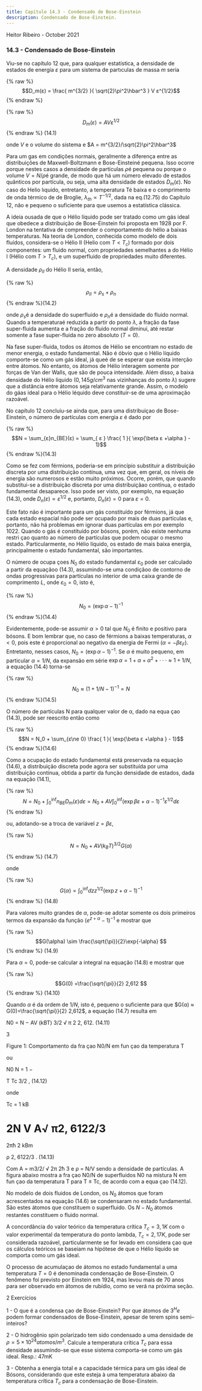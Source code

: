 ```yaml
---
title: Capítulo 14.3 - Condensado de Bose-Einstein
description: Condensado de Bose-Einstein.
---
```


Heitor Ribeiro - October 2021

### 14.3 - Condensado de Bose-Einstein

Viu-se no capítulo 12 que, para qualquer estatística, a densidade de estados de energia $ε$ para
um sistema de partıculas de massa $m$ seria

{% raw %}
  $$D_m(ε) = \frac{ m^{3/2} }{ \sqrt{2}\pi^2\hbar^3 } V ε^{1/2}$$ 
 {% endraw %}

{% raw %}
  $$D_m(ε) = A V ε^{1/2}$$ 
 {% endraw %}              (14.1)

onde $V$ e o volume do sistema e $A = m^{3/2}/\sqrt{2}\pi^2\hbar^3$

Para um gas em condições normais, geralmente a diferença entre as distribuições de
Maxwell-Boltzmann e Bose-Einsteiné pequena. Isso ocorre porque nestes casos a densidade de
partículas $\rho$é pequena ou porque o volume $V = N/\rho$é grande, de modo que há um número elevado de estados quânticos por partícula, ou seja, uma alta densidade de estados $D_m (ε)$.
No caso do Helio lıquido, entretanto, a temperatura Té baixa e o comprimento de onda
térmico de de Broglie, $\lambda_{th} ∝ T^{-1/2}$, dada na eq.(12.75) do Capítulo 12, não e pequeno o suficiente para que usemos a estatística clássica.

A ideia ousada de que o Hélio líquido pode ser tratado como um gás ideal que obedece a
distribuição de Bose-Einstein foi proposta em 1928 por F. London na tentativa de compreender o
comportamento do hélio a baixas temperaturas.
Na teoria de London, conhecida como modelo de dois fluídos, considera-se o Hélio
II (Helio com $T < T_c$) formado por dois componentes: um fluido normal, com propriedades
semelhantes a do Hélio I (Hélio com $T > T_c$), e um superfluido de propriedades muito diferentes.

A densidade $\rho_{II}$ do Hélio II seria, então,

{% raw %}
  $$\rho_{II} = \rho_{s} + \rho_{n}$$ 
 {% endraw %}(14.2)

onde $\rho_{s}$é a densidade do superfluido e $\rho_{n}$é a densidade do fluido normal. Quando a temperaturaé reduzida a partir do ponto $\lambda$, a fração da fase super-fluida aumenta e a fração do fluido normal diminui, até restar somente a fase super-fluida no zero absoluto $(T = 0)$.

Na fase super-fluida, todos os átomos de Hélio se encontram no estado de menor energia,
o estado fundamental.
Não é óbvio que o Hélio líquido comporte-se como um gás ideal, já queé de se esperar
que exista interção entre átomos. No entanto, os átomos de Hélio interagem somente por forças
de Van der Walls, que são de pouca intensidade. Além disso, a baixa densidade do Hélio líquido
($0,145g/cm^3$ nas vizinhanças do ponto $\lambda$) sugere que a distância entre átomos seja relativamente grande. Assim, o modelo do gáas ideal para o Hélio léquido deve constituir-se de uma aproximação razoável.

No capítulo 12 concluiu-se ainda que, para uma distribuiçao de Bose-Einstein, o número
de partículas com energia $ε$ é dado por

{% raw %}
  $$N = \sum_{ε}n_{BE}(ε) = \sum_{ ε } \frac{ 1 }{ \exp{\beta ε +\alpha } - 1}$$ 
 {% endraw %}(14.3)

Como se fez com férmions, poderia-se em princípio substituir a distribuição discreta por
uma distribuição contínua, uma vez que, em geral, os níveis de energia são numerosos e estão muito próximos. Ocorre, porém, que quando substitui-se a distribuição discreta por uma distribuiçãao contínua, o estado fundamental desaparece. Isso pode ser visto, por exemplo, na equação (14.3), onde $D_n(ε) ∝ ε^{1/2}$ e, portanto, $D_n(ε) = 0$ para $ε = 0$.

Este fato não é importante para um gás constituído por férmions, já que cada estado
espacial não pode ser ocupado por mais de duas partículas e, portanto, não há problemas em
ignorar duas partículas em por exemplo 1022. Quando o gás é constituído por bósons, porém, não
existe nenhuma restri çao quanto ao número de partículas que podem ocupar o mesmo estado.
Particularmente, no Hélio líquido, os estado de mais baixa energia, principalmente o estado
fundamental, são importantes.

O número de ocupa çoes $N_0$ do estado fundamental $ε_0$ pode ser calculado a partir da
equaçãoo (14.3), assumindo-se uma condiçãoo de contorno de ondas progressivas para partículas no
interior de uma caixa grande de comprimento $L$, onde $ε_0 = 0$, isto é,

{% raw %}
  $$N_0 = (\exp{\alpha } - 1)^{-1}$$ 
 {% endraw %}(14.4)

Evidentemente, pode-se assumir $α > 0$ tal que $N_0$ é finito e positivo para bósons. E bom lembrar que, no caso de férmions a baixas temperaturas, $α < 0$, pois este é proporcional ao negativo da energia de Fermi $(α = -\beta ε_F )$. Entretanto, nesses casos, $N_0 = (\exp{\alpha } - 1)^{-1}$. Se $α$ é muito pequeno, em particular $α = 1/N$, da expansão em série 
$\exp{α} = 1 + α + α^2 + ··· ≈ 1 + 1/N$, a equação (14.4) torna-se

{% raw %}
  $$N_0 ≈ (1 + 1/N - 1)^{-1}=N$$ 
 {% endraw %}(14.5)

O número de partículas N para qualquer valor de α, dado na equa çao (14.3), pode ser
reescrito então como

{% raw %}
  $$N = N_0 + \sum_{ε\ne 0} \frac{ 1 }{ \exp{\beta ε +\alpha } - 1}$$ 
 {% endraw %}(14.6)

Como a ocupação do estado fundamental está preservada na equação (14.6), a distribuição
discreta pode agora ser substituída por uma distribuição contínua, obtida a partir da função densidade de estados, dada na equação (14.1),

{% raw %}
  $$N = N_0 + \int_{0}^{\inf} n_{BE} D_m(ε) dε = N_0 +AV \int_{0}^{\inf} (\exp{\beta ε+\alpha}-1)^{-1} ε^{1/2} dε$$ 
 {% endraw %}

ou, adotando-se a troca de variável $z = βε$,

{% raw %}
  $$N = N_0 +AV(k_B T)^{3/2} G(\alpha)$$ 
 {% endraw %} (14.7)

onde

{% raw %}
  $$G(\alpha) = \int_{0}^{\inf} dz z^{1/2}(\exp{z+\alpha}-1)^{-1} $$ 
 {% endraw %} (14.8)

Para valores muito grandes de $α$, pode-se adotar somente os dois primeiros termos da
expansão da função $(e^{z+α}-1)^{−1}$ e mostrar que

{% raw %}
  $$G(\alpha) \sim \frac{\sqrt{\pi}}{2}\exp{-\alpha} $$ 
 {% endraw %} (14.9)

Para $α = 0$, pode-se calcular a integral na equação (14.8) e mostrar que

{% raw %}
  $$G(0) =\frac{\sqrt{\pi}}{2} 2,612 $$ 
 {% endraw %} (14.10)

Quando $α$ é da ordem de $1/N$, isto é, pequeno o suficiente para que $G(α) ≈ G(0)=\frac{\sqrt{\pi}}{2} 2,612$, a equação (14.7) resulta em

N0 = N − AV (kBT)
3/2
√
π
2
2, 612. (14.11)

3

Figure 1: Comportamento da fra çao N0/N em fun çao da temperatura T

ou

N0
N
= 1 −

T
Tc
3/2
, (14.12)

onde

Tc =
1
kB

2N
V A√
π2, 6122/3
=
2πħ
2
kBm

ρ
2, 6122/3
. (14.13)

Com A = m3/2/
√
2π
2ħ
3
e ρ = N/V sendo a densidade de partículas. A figura abaixo
mostra a fra çao N0/N de superfluidos N0 na mistura N em fun çao da temperatura T para T ≤ Tc,
de acordo com a equa çao (14.12).

No modelo de dois fluidos de London, os $N_0$ átomos que foram acrescentados na equação
(14.6) se condensaram no estado fundamental. São estes átomos que constituem o superfluido. Os
$N - N_0$ átomos restantes constituem o fluido normal.

A concordância do valor teórico da temperatura crítica $T_c = 3,1K$ com o valor experimental da temperatura do ponto lambda, $T_c = 2,17K$, pode ser considerada razoável, particularmente se for levado em considera çao que os cálculos teóricos se baseiam na hipótese de que o Hélio líquido se comporta como um gás ideal.

O processo de acumulaçao de átomos no estado fundamental a uma temperatura $T = 0$
é denominada condensação de Bose-Einstein. O fenômeno foi previsto por Einstein em 1924,
mas levou mais de 70 anos para ser observado em átomos de rubídio, como se verá na próxima
seção.

2 Exercícios

1 - O que é a condensa çao de Bose-Einstein? Por que átomos de $3^He$ podem formar
condensados de Bose-Einstein, apesar de terem spins semi–inteiros?

2 - O hidrogênio spin polarizado tem sido condensado a uma densidade de $ρ = 5×10^{24} atomos/m^3$. Calcule a temperatura crítica $T_c$ para essa densidade assumindo-se que esse sistema comporta-se como um gás ideal. Resp.: 47mK

3 - Obtenha a energia total e a capacidade térmica para um gás ideal de Bósons, considerando que este esteja à uma temperatura abaixo da temperatura crítica $T_c$ para a condensação de Bose-Einstein.
